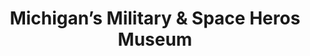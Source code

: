 ---
layout: repo
title: "Michigan’s Military & Space Heros Museum"
id: 4056
permalink: repos/4056/
---